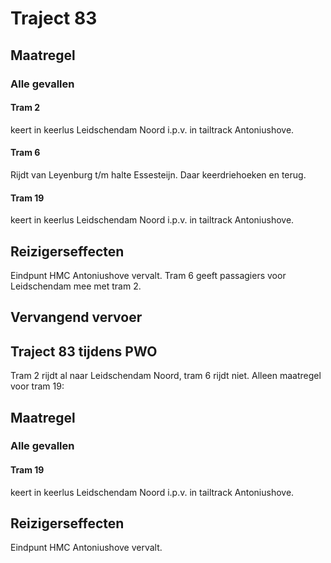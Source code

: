 # Traject 83
## Maatregel
### Alle gevallen

#### Tram 2
keert in keerlus Leidschendam Noord i.p.v. in tailtrack Antoniushove.

#### Tram 6
Rijdt van Leyenburg t/m halte Essesteijn. Daar keerdriehoeken en terug.

#### Tram 19
keert in keerlus Leidschendam Noord i.p.v. in tailtrack Antoniushove.

## Reizigerseffecten
Eindpunt HMC Antoniushove vervalt.
Tram 6 geeft passagiers voor Leidschendam mee met tram 2.

## Vervangend vervoer

## Traject 83 tijdens PWO
Tram 2 rijdt al naar Leidschendam Noord, tram 6 rijdt niet. Alleen maatregel voor tram 19:

## Maatregel
### Alle gevallen

#### Tram 19
keert in keerlus Leidschendam Noord i.p.v. in tailtrack Antoniushove.

## Reizigerseffecten
Eindpunt HMC Antoniushove vervalt.

